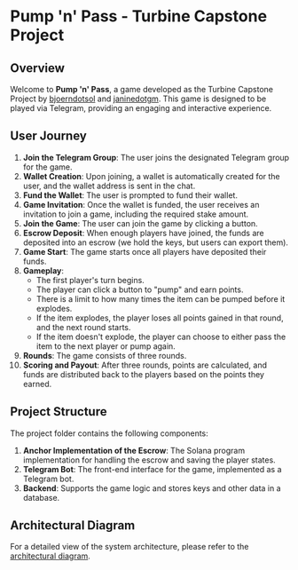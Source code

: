 # Pump 'n' Pass - Turbine Capstone Project

## Overview

Welcome to **Pump 'n' Pass**, a game developed as the Turbine Capstone Project by [bjoerndotsol](https://x.com/bjoerndotsol) and [janinedotgm](https://x.com/janinedotgm). This game is designed to be played via Telegram, providing an engaging and interactive experience.

## User Journey

1. **Join the Telegram Group**: The user joins the designated Telegram group for the game.
2. **Wallet Creation**: Upon joining, a wallet is automatically created for the user, and the wallet address is sent in the chat.
3. **Fund the Wallet**: The user is prompted to fund their wallet.
4. **Game Invitation**: Once the wallet is funded, the user receives an invitation to join a game, including the required stake amount.
5. **Join the Game**: The user can join the game by clicking a button.
6. **Escrow Deposit**: When enough players have joined, the funds are deposited into an escrow (we hold the keys, but users can export them).
7. **Game Start**: The game starts once all players have deposited their funds.
8. **Gameplay**:
   - The first player's turn begins.
   - The player can click a button to "pump" and earn points.
   - There is a limit to how many times the item can be pumped before it explodes.
   - If the item explodes, the player loses all points gained in that round, and the next round starts.
   - If the item doesn't explode, the player can choose to either pass the item to the next player or pump again.
9. **Rounds**: The game consists of three rounds.
10. **Scoring and Payout**: After three rounds, points are calculated, and funds are distributed back to the players based on the points they earned.

## Project Structure

The project folder contains the following components:

1. **Anchor Implementation of the Escrow**: The Solana program implementation for handling the escrow and saving the player states.
2. **Telegram Bot**: The front-end interface for the game, implemented as a Telegram bot.
3. **Backend**: Supports the game logic and stores keys and other data in a database.

## Architectural Diagram

For a detailed view of the system architecture, please refer to the [architectural diagram](https://www.figma.com/board/z2UvMbEH2dUJdaMndKewYp/Pump-'n'-Pass?node-id=0-1&t=x72uyDdtDY78NBfA-1).
